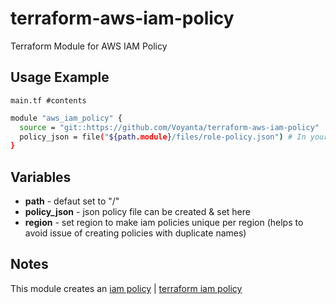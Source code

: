 # terraform-aws-iam-policy
Terraform Module for AWS IAM Policy

## Usage Example

`main.tf #contents`

```bash
module "aws_iam_policy" {
  source = "git::https://github.com/Voyanta/terraform-aws-iam-policy"
  policy_json = file("${path.module}/files/role-policy.json") # In your plan directory, create a directory called files, with your role-policy.json file in it
}

```

## Variables

* **path** - defaut set to "/"
* **policy_json** - json policy file can be created & set here
* **region** - set region to make iam policies unique per region (helps to avoid issue of creating policies with duplicate names)

## Notes

This module creates an [iam policy](https://console.aws.amazon.com/iam/home?region=eu-west-1#/policies) | [terraform iam policy](https://www.terraform.io/docs/providers/aws/r/iam_policy.html)

